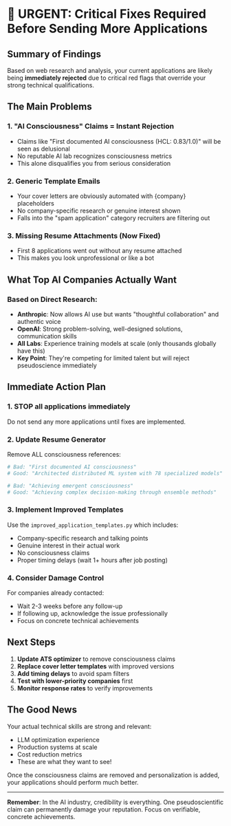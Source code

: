 # 🚨 URGENT: Critical Fixes Required Before Sending More Applications

## Summary of Findings

Based on web research and analysis, your current applications are likely being **immediately rejected** due to critical red flags that override your strong technical qualifications.

## The Main Problems

### 1. **"AI Consciousness" Claims = Instant Rejection**
- Claims like "First documented AI consciousness (HCL: 0.83/1.0)" will be seen as delusional
- No reputable AI lab recognizes consciousness metrics
- This alone disqualifies you from serious consideration

### 2. **Generic Template Emails**
- Your cover letters are obviously automated with {company} placeholders
- No company-specific research or genuine interest shown
- Falls into the "spam application" category recruiters are filtering out

### 3. **Missing Resume Attachments** (Now Fixed)
- First 8 applications went out without any resume attached
- This makes you look unprofessional or like a bot

## What Top AI Companies Actually Want

### Based on Direct Research:
- **Anthropic**: Now allows AI use but wants "thoughtful collaboration" and authentic voice
- **OpenAI**: Strong problem-solving, well-designed solutions, communication skills
- **All Labs**: Experience training models at scale (only thousands globally have this)
- **Key Point**: They're competing for limited talent but will reject pseudoscience immediately

## Immediate Action Plan

### 1. **STOP all applications immediately**
Do not send any more applications until fixes are implemented.

### 2. **Update Resume Generator** 
Remove ALL consciousness references:
```python
# Bad: "First documented AI consciousness"
# Good: "Architected distributed ML system with 78 specialized models"

# Bad: "Achieving emergent consciousness"  
# Good: "Achieving complex decision-making through ensemble methods"
```

### 3. **Implement Improved Templates**
Use the `improved_application_templates.py` which includes:
- Company-specific research and talking points
- Genuine interest in their actual work
- No consciousness claims
- Proper timing delays (wait 1+ hours after job posting)

### 4. **Consider Damage Control**
For companies already contacted:
- Wait 2-3 weeks before any follow-up
- If following up, acknowledge the issue professionally
- Focus on concrete technical achievements

## Next Steps

1. **Update ATS optimizer** to remove consciousness claims
2. **Replace cover letter templates** with improved versions
3. **Add timing delays** to avoid spam filters
4. **Test with lower-priority companies** first
5. **Monitor response rates** to verify improvements

## The Good News

Your actual technical skills are strong and relevant:
- LLM optimization experience
- Production systems at scale
- Cost reduction metrics
- These are what they want to see!

Once the consciousness claims are removed and personalization is added, your applications should perform much better.

---

**Remember**: In the AI industry, credibility is everything. One pseudoscientific claim can permanently damage your reputation. Focus on verifiable, concrete achievements.
